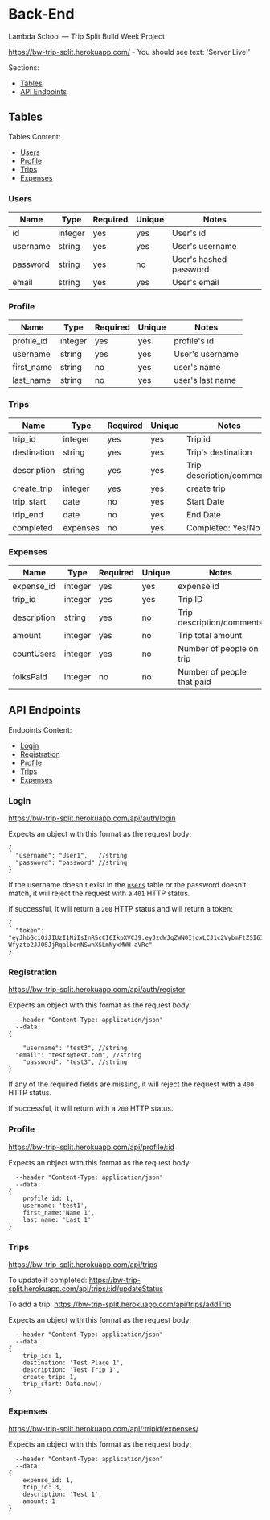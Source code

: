 # Back-End
Lambda School — Trip Split Build Week Project

https://bw-trip-split.herokuapp.com/ - You should see text: 'Server Live!'

Sections:
- [Tables](#tables)
- [API Endpoints](#api-endpoints)

## Tables
Tables Content:
- [Users](#Users)
- [Profile](#Profile)
- [Trips](#Trips)
- [Expenses](#Expenses)


### Users

| Name     | Type   | Required | Unique | Notes |
| -------- | ------ | -------- | ------ | ----- |
| id       | integer| yes      | yes    | User's id |
| username | string | yes      | yes    | User's username |
| password | string | yes      | no     | User's hashed password |
| email    | string | yes      | yes    | User's email |


### Profile

| Name      | Type    | Required | Unique | Notes |
| --------- | ------  | -------- | ------ | ----- |
| profile_id| integer | yes      | yes    | profile's id |
| username  | string  | yes      | yes    | User's username|
| first_name| string  | no      | yes    | user's name |
| last_name | string  | no      | yes    | user's last name |


### Trips

| Name      | Type    | Required | Unique | Notes |
| --------- | ------  | -------- | ------ | ----- |
| trip_id   | integer | yes      | yes    | Trip id |
| destination| string | yes      | yes    | Trip's destination |
| description| string | yes      | yes    | Trip description/comments |
| create_trip| integer| yes      | yes    | create trip |
| trip_start| date    | no       | yes    | Start Date |
| trip_end  | date    | no       | yes    | End Date |
| completed | expenses| no       | yes    | Completed: Yes/No|


### Expenses

| Name        | Type    | Required | Unique | Notes |
| ----------- | ------  | -------- | ------ | ----- |
| expense_id  | integer | yes      | yes    | expense id |
| trip_id     | integer | yes      | yes    | Trip ID |
| description | string  | yes      | no     | Trip description/comments |
| amount      | integer | yes      | no     | Trip total amount |
| countUsers  | integer | yes      | no     | Number of people on trip |
| folksPaid   | integer | no       | no     | Number of people that paid |



## API Endpoints
Endpoints Content:
- [Login](#Login)
- [Registration](#Registration)
- [Profile](#Profile)
- [Trips](#Trips)
- [Expenses](#Expenses)


### Login


https://bw-trip-split.herokuapp.com/api/auth/login

Expects an object with this format as the request body:
```
{
  "username": "User1",   //string
  "password": "password" //string
}
```
If the username doesn't exist in the [`users`](#users) table or the password doesn't match, it will reject the request with a `401` HTTP status.

If successful, it will return a `200` HTTP status and will return a token:

```
{
  "token": "eyJhbGciOiJIUzI1NiIsInR5cCI6IkpXVCJ9.eyJzdWJqZWN0IjoxLCJ1c2VybmFtZSI6InVzZXIxIiwiaWF0IjoxNTU4Mjk1NDg4LCJleHAiOjE1NTgzMDI2ODh9.Lwz-Wfyzto2JJOSJjRqalbonNSwhXSLmNyxMWH-aVRc"
}
```

### Registration

https://bw-trip-split.herokuapp.com/api/auth/register

Expects an object with this format as the request body:

```
  --header "Content-Type: application/json"
  --data: 
{

	"username": "test3", //string
  "email": "test3@test.com", //string
	"password": "test3", //string
}
```

If any of the required fields are missing, it will reject the request with a `400` HTTP status.

If successful, it will return with a `200` HTTP status.


### Profile
https://bw-trip-split.herokuapp.com/api/profile/:id

Expects an object with this format as the request body:
```
  --header "Content-Type: application/json"
  --data: 
{
	profile_id: 1, 
	username: 'test1', 
	first_name:'Name 1', 
	last_name: 'Last 1'
}
```


### Trips
https://bw-trip-split.herokuapp.com/api/trips

To update if completed:
https://bw-trip-split.herokuapp.com/api/trips/:id/updateStatus

To add a trip:
https://bw-trip-split.herokuapp.com/api/trips/addTrip

Expects an object with this format as the request body:

```
  --header "Content-Type: application/json"
  --data: 
{
	trip_id: 1,
	destination: 'Test Place 1',
	description: 'Test Trip 1',
	create_trip: 1,
	trip_start: Date.now()
}
```


### Expenses
https://bw-trip-split.herokuapp.com/api/:tripid/expenses/

Expects an object with this format as the request body:

```
  --header "Content-Type: application/json"
  --data: 
{
	expense_id: 1,
	trip_id: 3,
	description: 'Test 1',
	amount: 1
}
```



